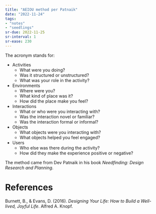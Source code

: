 ```yaml
---
title: "AEIOU method per Patnaik"
date: "2022-11-24"
tags:
- "notes"
- "seedlings"
sr-due: 2022-11-25
sr-interval: 1
sr-ease: 230
---
```


The acronym stands for:
- Activities
	- What were you doing?
	- Was it structured or unstructured?
	- What was your role in the activity?
- Environments
	- Where were you?
	- What kind of place was it?
	- How did the place make you feel?
- Interactions
	- What or who were you interacting with?
	- Was the interaction novel or familiar?
	- Was the interaction formal or informal?
- Objects
	- What objects were you interacting with?
	- What objects helped you feel engaged?
- Users
	- Who else was there during the activity?
	- How did they make the experience positive or negative?

The method came from Dev Patnaik in his book *Needfinding: Design Research and Planning*.

# References

Burnett, B., & Evans, D. (2016). _Designing Your Life: How to Build a Well-lived, Joyful Life_. Alfred A. Knopf.